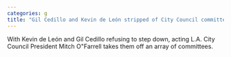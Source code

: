 ```yaml
---
categories: g
title: "Gil Cedillo and Kevin de León stripped of City Council committee posts over racist leak"
---
```

With Kevin de León and Gil Cedillo refusing to step down, acting L.A. City Council President Mitch O"Farrell takes them off an array of committees.